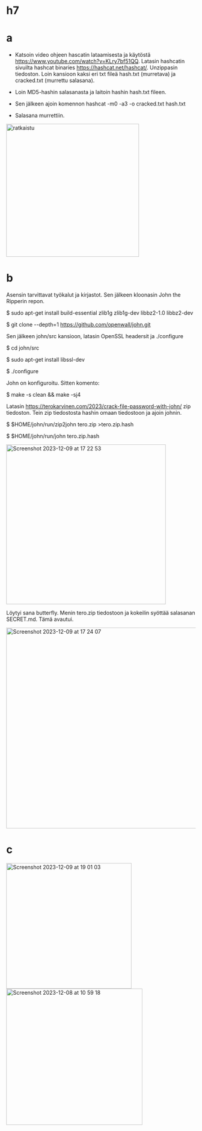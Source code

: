 # h7

# a

- Katsoin video ohjeen hascatin lataamisesta ja käytöstä https://www.youtube.com/watch?v=KLry7bf51QQ.
  Latasin hashcatin sivuilta hashcat binaries https://hashcat.net/hashcat/.
  Unzippasin tiedoston. Loin kansioon kaksi eri txt fileä hash.txt (murretava) ja cracked.txt (murrettu salasana).

- Loin MD5-hashin salasanasta ja laitoin hashin hash.txt fileen.
- Sen jälkeen ajoin komennon hashcat -m0 -a3 -o cracked.txt hash.txt
- Salasana murrettiin.
 


<img width="353" alt="ratkaistu" src="https://github.com/AkiAleksi/h7/assets/112399816/db710314-2716-47e1-9d4a-50b87124dfdb">


# b

  Asensin tarvittavat työkalut ja kirjastot. Sen jälkeen kloonasin John the Ripperin repon.

  $ sudo apt-get install build-essential zlib1g zlib1g-dev libbz2-1.0 libbz2-dev

  $ git clone --depth=1 https://github.com/openwall/john.git 

  Sen jälkeen john/src kansioon, latasin OpenSSL headersit ja ./configure

  $ cd john/src

  $ sudo apt-get install libssl-dev  

  $ ./configure

  John on konfiguroitu. Sitten komento:

  $ make -s clean && make -sj4   
   
  Latasin https://terokarvinen.com/2023/crack-file-password-with-john/ zip tiedoston.
  Tein zip tiedostosta hashin omaan tiedostoon ja ajoin johnin.

  $ $HOME/john/run/zip2john tero.zip >tero.zip.hash  

  $ $HOME/john/run/john tero.zip.hash  
  
  
<img width="424" alt="Screenshot 2023-12-09 at 17 22 53" src="https://github.com/AkiAleksi/h7/assets/112399816/084a3739-e120-4d49-9ce8-2aa1e03c5b83">


Löytyi sana butterfly. Menin tero.zip tiedostoon ja kokeilin syöttää salasanan SECRET.md.
Tämä avautui. 


<img width="533" alt="Screenshot 2023-12-09 at 17 24 07" src="https://github.com/AkiAleksi/h7/assets/112399816/f99af1d3-595d-4a00-b980-8fe5b6a5dac1">

  
  
  
  # c
  

<img width="333" alt="Screenshot 2023-12-09 at 19 01 03" src="https://github.com/AkiAleksi/h7/assets/112399816/498add68-78ed-499d-a905-82691bc7bbe3">



<img width="362" alt="Screenshot 2023-12-08 at 10 59 18" src="https://github.com/AkiAleksi/h7/assets/112399816/c605006a-b779-4544-8077-15dd9ae2c872">
